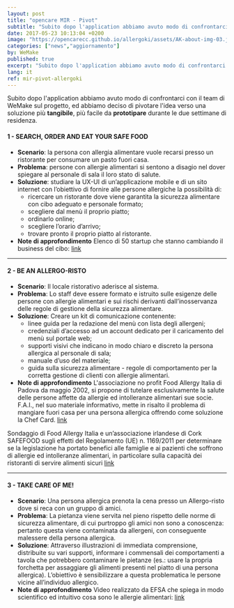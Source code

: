 ```yaml
---
layout: post
title: "opencare MIR - Pivot"
subtitle: "Subito dopo l'application abbiamo avuto modo di confrontarci con il team di WeMake sul progetto, ed abbiamo deciso di pivotare l'idea verso una soluzione più tangibile"
date: 2017-05-23 10:13:04 +0200
image: "https://opencarecc.github.io/allergoki/assets/AK-about-img-03.jpg"
categories: ["news","aggiornamento"]
by: WeMake
published: true
excerpt: "Subito dopo l'application abbiamo avuto modo di confrontarci con il team di WeMake sul progetto, ed abbiamo deciso di pivotare l'idea verso una soluzione più <b>tangibile</b>"
lang: it
ref: mir-pivot-allergoki
---
```



Subito dopo l'application abbiamo avuto modo di confrontarci con il team di WeMake sul progetto, ed abbiamo deciso di pivotare l'idea verso una soluzione più <b>tangibile</b>, più facile da <b>prototipare</b> durante le due settimane di residenza.

#### 1 - SEARCH, ORDER AND EAT YOUR SAFE FOOD
* <b>Scenario</b>: la persona con allergia alimentare vuole recarsi presso un ristorante per consumare un pasto fuori casa.
* <b>Problema</b>: persone con allergie alimentari si sentono a disagio nel dover spiegare al personale di sala il loro stato di salute.
* <b>Soluzione</b>: studiare la UX-UI di un’applicazione mobile e di un sito internet con l’obiettivo di fornire alle persone allergiche la possibilità di:
  * ricercare un ristorante dove viene garantita la sicurezza alimentare con cibo adeguato e personale formato;
  * scegliere dal menù il proprio piatto;
  * ordinarlo online;
  * scegliere l’orario d’arrivo;
  * trovare pronto il proprio piatto al ristorante.
* <b>Note di approfondimento</b>
Elenco di 50 startup che stanno cambiando il business del cibo: [link](http://www.economyup.it/startup/4352_food-50-startup-per-capire-come-cambia-il-business-del-cibo.htm)

***

#### 2 - BE AN ALLERGO-RISTO
* <b>Scenario</b>: Il locale ristorativo aderisce al sistema.
* <b>Problema</b>: Lo staff deve essere formato e istruito sulle esigenze delle persone con allergie alimentari e sui rischi derivanti dall’inosservanza delle regole di gestione della sicurezza alimentare.
* <b>Soluzione</b>: Creare un kit di comunicazione contenente:
  * linee guida per la redazione del menù con lista degli allergeni;
  * credenziali d’accesso ad un account dedicato per il caricamento del menù sul portale web;
  * supporti visivi che indicano in modo chiaro e discreto la persona allergica al personale di sala;
  * manuale d’uso del materiale;
  * guida sulla sicurezza alimentare - regole di comportamento per la corretta gestione di clienti con allergie alimentari.
* <b>Note di approfondimento</b>
L'associazione no profit Food Allergy Italia di Padova da maggio 2002, si propone di tutelare esclusivamente la salute delle persone affette da allergie ed intolleranze alimentari sue socie.
F.A.I., nel suo materiale informativo, mette in risalto il problema di mangiare fuori casa per una persona allergica offrendo come soluzione la Chef Card.
[link](http://www.foodallergyitalia.org/ita/page.php?cat=primopiano&id=1)

Sondaggio di Food Allergy Italia e un’associazione irlandese di Cork SAFEFOOD sugli effetti del Regolamento (UE) n. 1169/2011 per determinare se la legislazione ha portato benefici alle famiglie e ai pazienti che soffrono di allergie ed intolleranze alimentari, in particolare sulla capacità dei ristoranti di servire alimenti sicuri
[link](http://www.foodallergyitalia.org/ita/page.php?cat=news&id=2&item=122)

***

#### 3 - TAKE CARE OF ME!
* <b>Scenario</b>: Una persona allergica prenota la cena presso un Allergo-risto dove si reca con un gruppo di amici.
* <b>Problema</b>: La pietanza viene servita nel pieno rispetto delle norme di sicurezza alimentare, di cui purtroppo gli amici non sono a conoscenza: pertanto questa viene contaminata da allergeni, con conseguente malessere della persona allergica.
* <b>Soluzione</b>: Attraverso illustrazioni di immediata comprensione, distribuite su vari supporti, informare i commensali dei comportamenti a tavola che potrebbero contaminare le pietanze (es.: usare la propria forchetta per assaggiare gli alimenti presenti nel piatto di una persona allergica). L’obiettivo è sensibilizzare a questa problematica le persone vicine all’individuo allergico.
* <b>Note di approfondimento</b>
Video realizzato da EFSA che spiega in modo scientifico ed intuitivo cosa sono le allergie alimentari:
[link](https://www.youtube.com/watch?v=yqJQVsY24LU)
